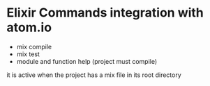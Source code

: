 # Elixir Commands integration with atom.io

* mix compile
* mix test
* module and function help (project must compile)

it is active when the project has a mix file in its root directory

